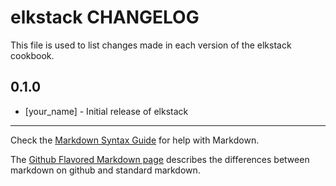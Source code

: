 elkstack CHANGELOG
==================

This file is used to list changes made in each version of the elkstack cookbook.

0.1.0
-----
- [your_name] - Initial release of elkstack

- - -
Check the [Markdown Syntax Guide](http://daringfireball.net/projects/markdown/syntax) for help with Markdown.

The [Github Flavored Markdown page](http://github.github.com/github-flavored-markdown/) describes the differences between markdown on github and standard markdown.

